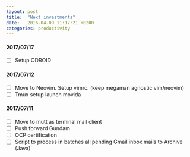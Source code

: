 ```yaml
---
layout: post
title:  "Next investments"
date:   2016-04-09 11:17:21 +0200
categories: productivity
---
```


#### 2017/07/17
- [ ] Setup ODROID

#### 2017/07/12
- [ ] Move to Neovim. Setup vimrc. (keep megaman agnostic vim/neovim)
- [ ] Tmux setup launch movida

#### 2017/07/11
- [ ] Move to mutt as terminal mail client
- [ ] Push forward Gundam
- [ ] OCP certification
- [ ] Script to process in batches all pending Gmail inbox mails to Archive (Java)

